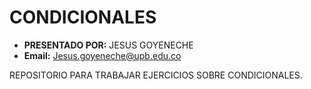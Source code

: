 # CONDICIONALES

- **PRESENTADO POR:** JESUS GOYENECHE
- **Email:** Jesus.goyeneche@upb.edu.co
  
REPOSITORIO PARA TRABAJAR EJERCICIOS SOBRE CONDICIONALES.
